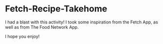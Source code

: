 # Fetch-Recipe-Takehome

I had a blast with this activity! I took some inspiration from the Fetch App, as well as from The Food Network App. 

I hope you enjoy!
